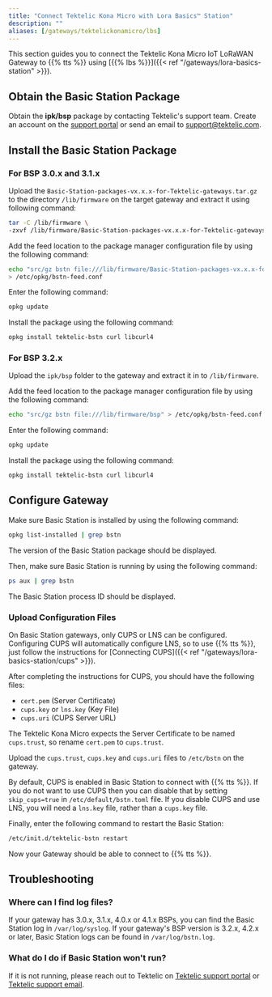 ```yaml
---
title: "Connect Tektelic Kona Micro with Lora Basics™ Station"
description: ""
aliases: [/gateways/tektelickonamicro/lbs]
---
```


This section guides you to connect the Tektelic Kona Micro IoT LoRaWAN Gateway to {{% tts %}} using [{{% lbs %}}]({{< ref "/gateways/lora-basics-station" >}}).

<!--more-->

## Obtain the Basic Station Package

Obtain the **ipk/bsp** package by contacting Tektelic's support team. Create an account on the [support portal](https://support.tektelic.com/portal/en/signin) or send an email to support@tektelic.com.

## Install the Basic Station Package

### For BSP 3.0.x and 3.1.x

Upload the `Basic-Station-packages-vx.x.x-for-Tektelic-gateways.tar.gz` to the directory `/lib/firmware` on the target gateway and extract it using following command:

```bash 
tar -C /lib/firmware \
-zxvf /lib/firmware/Basic-Station-packages-vx.x.x-for-Tektelic-gateways.tar.gz
```

Add the feed location to the package manager configuration file by using the following command:

```bash
echo "src/gz bstn file:///lib/firmware/Basic-Station-packages-vx.x.x-for-Tektelic-gateways" \
> /etc/opkg/bstn-feed.conf
```

Enter the following command:

```bash
opkg update
```

Install the package using the following command:

```bash
opkg install tektelic-bstn curl libcurl4
```

### For BSP 3.2.x

Upload the `ipk/bsp` folder to the gateway and extract it in to `/lib/firmware`.

Add the feed location to the package manager configuration file by using the following command:

```bash
echo "src/gz bstn file:///lib/firmware/bsp" > /etc/opkg/bstn-feed.conf
```

Enter the following command:

```bash
opkg update
```

Install the package using the following command:

```bash
opkg install tektelic-bstn curl libcurl4
```

## Configure Gateway

Make sure Basic Station is installed by using the following command:

```bash
opkg list-installed | grep bstn
```

The version of the Basic Station package should be displayed.

Then, make sure Basic Station is running by using the following command:

```bash
ps aux | grep bstn
```

The Basic Station process ID should be displayed.

### Upload Configuration Files

On Basic Station gateways, only CUPS or LNS can be configured. Configuring CUPS will automatically configure LNS, so to use {{% tts %}}, just follow the instructions for [Connecting CUPS]({{< ref "/gateways/lora-basics-station/cups" >}}).

After completing the instructions for CUPS, you should have the following files:

- `cert.pem` (Server Certificate)
- `cups.key` or `lns.key` (Key File)
- `cups.uri` (CUPS Server URL)

The Tektelic Kona Micro expects the Server Certificate to be named `cups.trust`, so rename `cert.pem` to `cups.trust`.

Upload the `cups.trust`, `cups.key` and `cups.uri` files to `/etc/bstn` on the gateway.

By default, CUPS is enabled in Basic Station to connect with {{% tts %}}. If you do not want to use CUPS then you can disable that by setting `skip_cups=true` in `/etc/default/bstn.toml` file. If you disable CUPS and use LNS, you will need a `lns.key` file, rather than a `cups.key` file.

Finally, enter the following command to restart the Basic Station:

```bash
/etc/init.d/tektelic-bstn restart
```

Now your Gateway should be able to connect to {{% tts %}}.

## Troubleshooting

### Where can I find log files?

If your gateway has 3.0.x, 3.1.x, 4.0.x or 4.1.x BSPs, you can find the Basic Station log in `/var/log/syslog`. If your gateway's BSP version is 3.2.x, 4.2.x or later, Basic Station logs can be found in `/var/log/bstn.log`.

### What do I do if Basic Station won't run?

If it is not running, please reach out to Tektelic on [Tektelic support portal](https://support.tektelic.com/portal/en/signin) or [Tektelic support email](mailto:support@tektelic.com).

